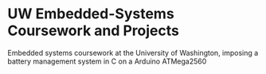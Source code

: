 # UW Embedded-Systems Coursework and Projects
Embedded systems coursework at the University of Washington, imposing a battery management system in C on a Arduino ATMega2560
